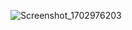 ![Screenshot_1702976203](https://github.com/yoelsrg/UAS-PM/assets/91087153/8c63347c-5313-4219-84c4-198a8401e7af)
